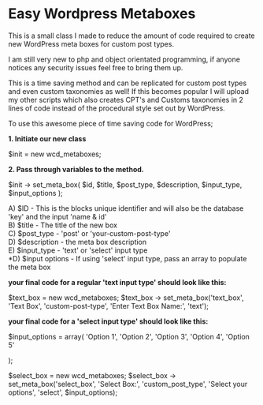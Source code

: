 Easy Wordpress Metaboxes
========================

This is a small class I made to reduce the amount of code required to create new WordPress meta boxes for custom post types. 

I am still very new to php and object orientated programming, if anyone notices any security issues feel free to bring them up.

This is a time saving method and can be replicated for custom post types and even custom taxonomies as well! If this becomes popular I will upload my other scripts which also creates CPT's and Customs taxonomies in 2 lines of code instead of the procedural style set out by WordPress.

To use this awesome piece of time saving code for WordPress;

<b>1. Initiate our new class</b>
	
$init = new wcd_metaboxes;

<b>2. Pass through variables to the method.</b>

$init -> set_meta_box( $id, $title, $post_type, $description, $input_type, $input_options  );

A) $ID - This is the blocks unique identifier and will also be the database 'key' and the input 'name & id'<br />
B) $title - The title of the new box<br />
C) $post_type - 'post' or 'your-custom-post-type'<br />
D) $description - the meta box description<br />
E) $input_type - 'text' or 'select' input type<br />
*D) $input options - If using 'select' input type, pass an array to populate the meta box<br />

<b>your final code for a regular 'text input type' should look like this:</b>

$text_box = new wcd_metaboxes;
$text_box -> set_meta_box('text_box', 'Text Box', 'custom-post-type', 'Enter Text Box Name:', 'text');

<b>your final code for a 'select input type' should look like this:</b>

$input_options = array(
	'Option 1',
	'Option 2',
	'Option 3',
	'Option 4',
	'Option 5'
		
);

$select_box = new wcd_metaboxes;
$select_box -> set_meta_box('select_box', 'Select Box:', 'custom_post_type', 'Select your options', 'select', $input_options);
	
	
